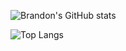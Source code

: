 ![Brandon's GitHub stats](https://github-readme-stats.vercel.app/api?username=brandonszeto&count_private=true&show_icons=true&theme=github_dark)

![Top Langs](https://github-readme-stats.vercel.app/api/top-langs/?username=brandonszeto&layout=compact&theme=github_dark)
